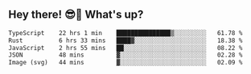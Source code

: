 ## Hey there! 😎👋 What's up?

<!--START_SECTION:waka-->

```txt
TypeScript    22 hrs 1 min    ███████████████▒░░░░░░░░░   61.78 %
Rust          6 hrs 33 mins   ████▓░░░░░░░░░░░░░░░░░░░░   18.38 %
JavaScript    2 hrs 55 mins   ██░░░░░░░░░░░░░░░░░░░░░░░   08.22 %
JSON          48 mins         ▓░░░░░░░░░░░░░░░░░░░░░░░░   02.28 %
Image (svg)   44 mins         ▓░░░░░░░░░░░░░░░░░░░░░░░░   02.09 %
```

<!--END_SECTION:waka-->

